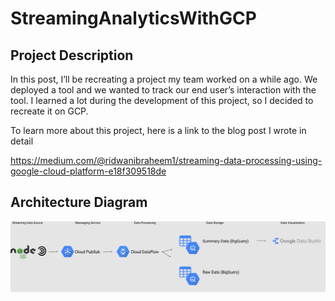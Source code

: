 # StreamingAnalyticsWithGCP

## Project Description

In this post, I’ll be recreating a project my team worked on a while ago. We deployed a tool and we wanted to track our end user’s interaction with the tool. I learned a lot during the development of this project, so I decided to recreate it on GCP.

To learn more about this project, here is a link to the blog post I wrote in detail

https://medium.com/@ridwanibraheem1/streaming-data-processing-using-google-cloud-platform-e18f309518de

## Architecture Diagram 

<img src="DataflowPipeline/Architecture Diagram.png" /> 
